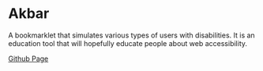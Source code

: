 Akbar
=====

A bookmarklet that simulates various types of users with disabilities.  It is an education tool that will hopefully educate people about web accessibility.

[Github Page](http://howlowck.github.io/Akbar/)
